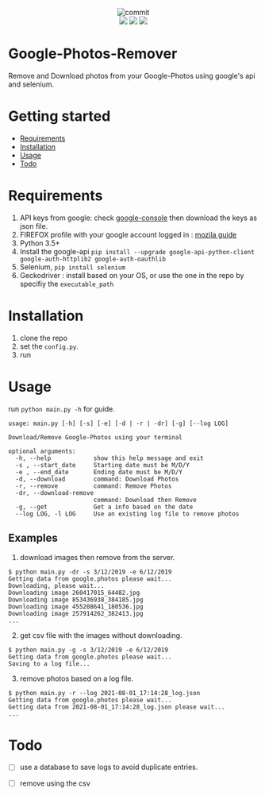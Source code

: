 <p align="center">
  <a>
    <img src="https://img.shields.io/github/last-commit/AYehia0/Google-Photos-Remover?style=for-the-badge&logo=github" alt="commit"><br>
    <img src="https://forthebadge.com/images/badges/built-with-love.svg">
    <img src="https://forthebadge.com/images/badges/open-source.svg">
    <img src="https://forthebadge.com/images/badges/made-with-python.svg">
  </a>
</p>


# Google-Photos-Remover
Remove and Download photos from your Google-Photos using google's api and selenium.


# Getting started 

- [Requirements](#requirements)
- [Installation](#installaion)
- [Usage](#usage)
- [Todo](#todo)

# Requirements

  1. API keys from google: check [google-console](https://console.cloud.google.com/apis/api/photoslibrary.googleapis.com/) then download the keys as json file.
  2. FIREFOX profile with your google account logged in : [mozila guide](https://support.mozilla.org/en-US/kb/profile-manager-create-remove-switch-firefox-profiles)
  3. Python 3.5+
  4. Install the google-api ```pip install --upgrade google-api-python-client google-auth-httplib2 google-auth-oauthlib``` 
  5. Selenium, ```pip install selenium```
  6. Geckodriver : install based on your OS, or use the one in the repo by specifiy the ```executable_path```
  
  
# Installation 

  1. clone the repo
  2. set the ```config.py```.
  3. run

# Usage 

run ```python main.py -h``` for guide.

```
usage: main.py [-h] [-s] [-e] [-d | -r | -dr] [-g] [--log LOG]

Download/Remove Google-Photos using your terminal

optional arguments:
  -h, --help            show this help message and exit
  -s , --start_date     Starting date must be M/D/Y
  -e , --end_date       Ending date must be M/D/Y
  -d, --download        command: Download Photos
  -r, --remove          command: Remove Photos
  -dr, --download-remove
                        command: Download then Remove
  -g, --get             Get a info based on the date
  --log LOG, -l LOG     Use an existing log file to remove photos
```

## Examples 

1. download images then remove from the server.
```
$ python main.py -dr -s 3/12/2019 -e 6/12/2019
Getting data from google.photos please wait...
Downloading, please wait...
Downloading image 260417015_64482.jpg
Downloading image 853436938_384185.jpg
Downloading image 455208641_180536.jpg
Downloading image 257914262_382413.jpg
...
```
2. get csv file with the images without downloading.
```
$ python main.py -g -s 3/12/2019 -e 6/12/2019     
Getting data from google.photos please wait...
Saving to a log file...
```
3. remove photos based on a log file.
```
$ python main.py -r --log 2021-08-01_17:14:28_log.json 
Getting data from google.photos please wait...
Getting data from 2021-08-01_17:14:28_log.json please wait...
...
```

# Todo

- [ ] use a database to save logs to avoid duplicate entries.
- [ ] remove using the csv





